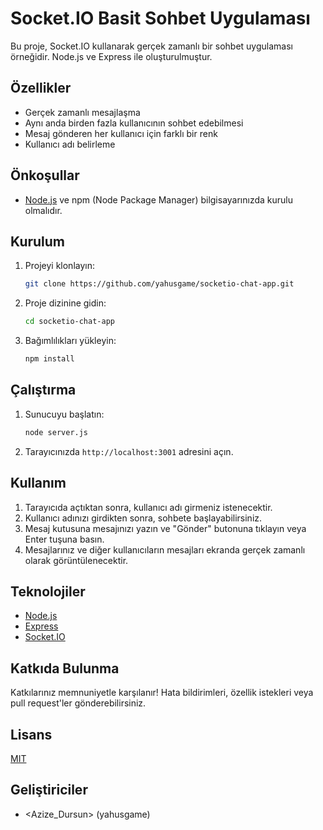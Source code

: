 # Socket.IO Basit Sohbet Uygulaması

Bu proje, Socket.IO kullanarak gerçek zamanlı bir sohbet uygulaması örneğidir. Node.js ve Express ile oluşturulmuştur.

## Özellikler

*   Gerçek zamanlı mesajlaşma
*   Aynı anda birden fazla kullanıcının sohbet edebilmesi
*   Mesaj gönderen her kullanıcı için farklı bir renk
*   Kullanıcı adı belirleme

## Önkoşullar

*   [Node.js](https://nodejs.org/) ve npm (Node Package Manager) bilgisayarınızda kurulu olmalıdır.

## Kurulum

1.  Projeyi klonlayın:

    ```bash
    git clone https://github.com/yahusgame/socketio-chat-app.git
    ```

2.  Proje dizinine gidin:

    ```bash
    cd socketio-chat-app
    ```

3.  Bağımlılıkları yükleyin:

    ```bash
    npm install
    ```

## Çalıştırma

1.  Sunucuyu başlatın:

    ```bash
    node server.js
    ```

2.  Tarayıcınızda `http://localhost:3001` adresini açın.

## Kullanım

1.  Tarayıcıda açtıktan sonra, kullanıcı adı girmeniz istenecektir.
2.  Kullanıcı adınızı girdikten sonra, sohbete başlayabilirsiniz.
3.  Mesaj kutusuna mesajınızı yazın ve "Gönder" butonuna tıklayın veya Enter tuşuna basın.
4.  Mesajlarınız ve diğer kullanıcıların mesajları ekranda gerçek zamanlı olarak görüntülenecektir.


   
## Teknolojiler

*   [Node.js](https://nodejs.org/)
*   [Express](https://expressjs.com/)
*   [Socket.IO](https://socket.io/)

## Katkıda Bulunma

Katkılarınız memnuniyetle karşılanır! Hata bildirimleri, özellik istekleri veya pull request'ler gönderebilirsiniz.

## Lisans

[MIT](https://opensource.org/licenses/MIT)

## Geliştiriciler

*   <Azize_Dursun> (yahusgame)
